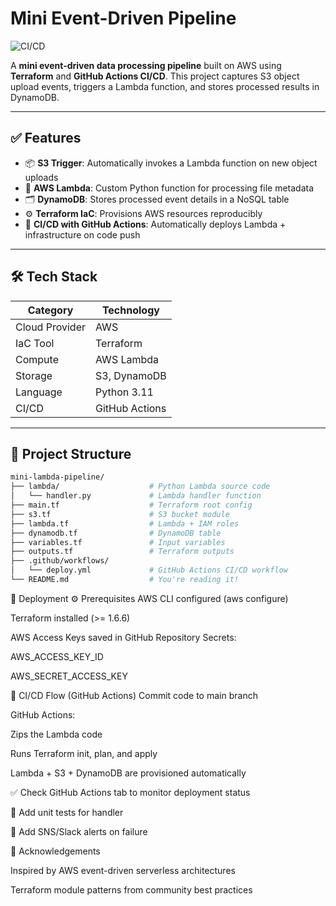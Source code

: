 #  Mini Event-Driven Pipeline

![CI/CD](https://github.com/Nagaraj2032/mini-lambda-pipeline/actions/workflows/deploy.yml/badge.svg)

A **mini event-driven data processing pipeline** built on AWS using **Terraform** and **GitHub Actions CI/CD**. This project captures S3 object upload events, triggers a Lambda function, and stores processed results in DynamoDB.

---

## ✅ Features

* 📦 **S3 Trigger**: Automatically invokes a Lambda function on new object uploads
* 🧠 **AWS Lambda**: Custom Python function for processing file metadata
* 🗂️ **DynamoDB**: Stores processed event details in a NoSQL table
* ⚙️ **Terraform IaC**: Provisions AWS resources reproducibly
* 🔁 **CI/CD with GitHub Actions**: Automatically deploys Lambda + infrastructure on code push

---

## 🛠️ Tech Stack

| Category       | Technology     |
| -------------- | -------------- |
| Cloud Provider | AWS            |
| IaC Tool       | Terraform      |
| Compute        | AWS Lambda     |
| Storage        | S3, DynamoDB   |
| Language       | Python 3.11    |
| CI/CD          | GitHub Actions |

---

## 📁 Project Structure

```bash
mini-lambda-pipeline/
├── lambda/                    # Python Lambda source code
│   └── handler.py             # Lambda handler function
├── main.tf                    # Terraform root config
├── s3.tf                      # S3 bucket module
├── lambda.tf                  # Lambda + IAM roles
├── dynamodb.tf                # DynamoDB table
├── variables.tf               # Input variables
├── outputs.tf                 # Terraform outputs
├── .github/workflows/
│   └── deploy.yml             # GitHub Actions CI/CD workflow
└── README.md                  # You're reading it!

```
🚀 Deployment
⚙️ Prerequisites
AWS CLI configured (aws configure)

Terraform installed (>= 1.6.6)

AWS Access Keys saved in GitHub Repository Secrets:

AWS_ACCESS_KEY_ID

AWS_SECRET_ACCESS_KEY

🚀 CI/CD Flow (GitHub Actions)
Commit code to main branch

GitHub Actions:

Zips the Lambda code

Runs Terraform init, plan, and apply

Lambda + S3 + DynamoDB are provisioned automatically

✅ Check GitHub Actions tab to monitor deployment status


🧪 Add unit tests for handler

🔔 Add SNS/Slack alerts on failure

🙌 Acknowledgements

Inspired by AWS event-driven serverless architectures

Terraform module patterns from community best practices

